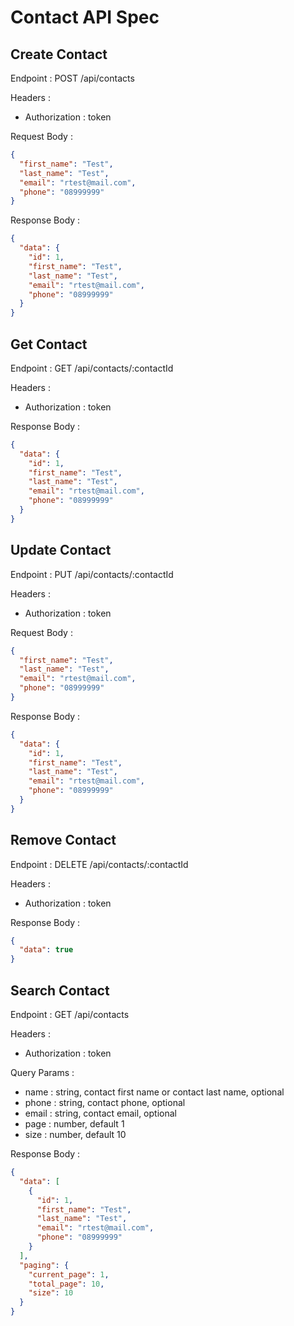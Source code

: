 # Contact API Spec

## Create Contact

Endpoint : POST /api/contacts

Headers :

- Authorization : token

Request Body :

```json
{
  "first_name": "Test",
  "last_name": "Test",
  "email": "rtest@mail.com",
  "phone": "08999999"
}
```

Response Body :

```json
{
  "data": {
    "id": 1,
    "first_name": "Test",
    "last_name": "Test",
    "email": "rtest@mail.com",
    "phone": "08999999"
  }
}
```

## Get Contact

Endpoint : GET /api/contacts/:contactId

Headers :

- Authorization : token

Response Body :

```json
{
  "data": {
    "id": 1,
    "first_name": "Test",
    "last_name": "Test",
    "email": "rtest@mail.com",
    "phone": "08999999"
  }
}
```

## Update Contact

Endpoint : PUT /api/contacts/:contactId

Headers :

- Authorization : token

Request Body :

```json
{
  "first_name": "Test",
  "last_name": "Test",
  "email": "rtest@mail.com",
  "phone": "08999999"
}
```

Response Body :

```json
{
  "data": {
    "id": 1,
    "first_name": "Test",
    "last_name": "Test",
    "email": "rtest@mail.com",
    "phone": "08999999"
  }
}
```

## Remove Contact

Endpoint : DELETE /api/contacts/:contactId

Headers :

- Authorization : token

Response Body :

```json
{
  "data": true
}
```

## Search Contact

Endpoint : GET /api/contacts

Headers :

- Authorization : token

Query Params :

- name : string, contact first name or contact last name, optional
- phone : string, contact phone, optional
- email : string, contact email, optional
- page : number, default 1
- size : number, default 10

Response Body :

```json
{
  "data": [
    {
      "id": 1,
      "first_name": "Test",
      "last_name": "Test",
      "email": "rtest@mail.com",
      "phone": "08999999"
    }
  ],
  "paging": {
    "current_page": 1,
    "total_page": 10,
    "size": 10
  }
}
```
